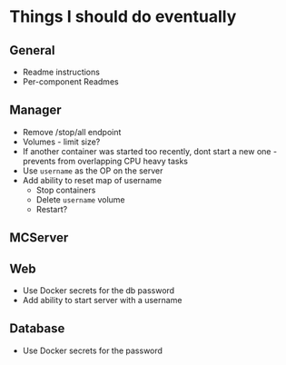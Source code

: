 # Things I should do eventually

## General
- Readme instructions
- Per-component Readmes

## Manager
- Remove /stop/all endpoint
- Volumes - limit size?
- If another container was started too recently, dont start a new one - prevents from overlapping CPU heavy tasks
- Use `username` as the OP on the server
- Add ability to reset map of username
    - Stop containers
    - Delete `username` volume
    - Restart?

## MCServer

## Web
- Use Docker secrets for the db password
- Add ability to start server with a username

## Database
- Use Docker secrets for the password
